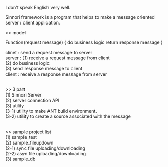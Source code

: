 I don't speak English very well.

Sinnori framework is a program that helps to make a message oriented server / client application.

&gt;&gt; model

Function(request message) {
  do business logic
  return response message
}<br/>

clinet : send a request message to server<br/> 
server : (1) receive a request message from client<br/>
(2) do business logic<br/>
(3) send response message to client<br/>
client : receive a response message from server<br/><br/>


&gt;&gt; 3 part<br/>
(1) Sinnori Server<br/>
(2) server connection API<br/>
(3) utility<br/>
(3-1) utility to make ANT build environment.<br/>
(3-2) utility to create a source associated with the message<br/><br/>

&gt;&gt; sample project list<br/>
(1) sample_test<br/>
(2) sample_fileupdown<br/>
(2-1) sync file uploading/downloading<br/>
(2-2) asyn file uploading/downloading<br/>
(3) sample_db<br/>
